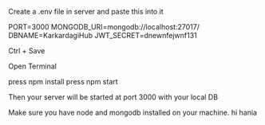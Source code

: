 Create a .env file in server and paste this into it

PORT=3000
MONGODB_URI=mongodb://localhost:27017/
DBNAME=KarkardagiHub
JWT_SECRET=dnewnfejwnf131

Ctrl + Save

Open Terminal

press npm install
press npm start 

Then your server will be started at port 3000 with your local DB

Make sure you have node and mongodb installed on your machine.
hi hania